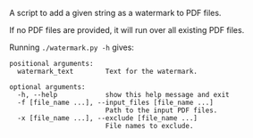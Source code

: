A script to add a given string as a watermark to PDF files.  

If no PDF files are provided, it will run over all existing PDF files.

Running `./watermark.py -h` gives:
```
positional arguments:
  watermark_text        Text for the watermark.

optional arguments:
  -h, --help            show this help message and exit
  -f [file_name ...], --input_files [file_name ...]
                        Path to the input PDF files.
  -x [file_name ...], --exclude [file_name ...]
                        File names to exclude.
```